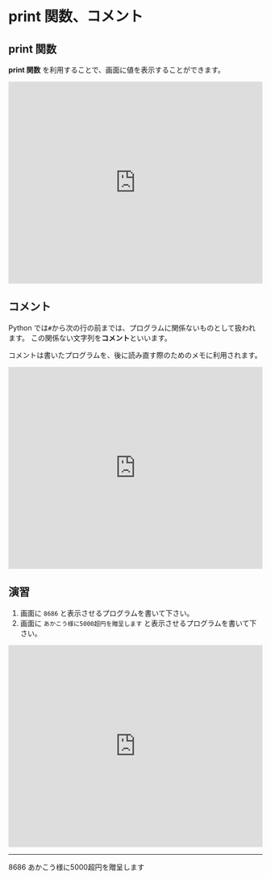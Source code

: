 # print 関数、コメント

## print 関数

**print 関数** を利用することで、画面に値を表示することができます。

<iframe height="400px" width="100%" src="https://repl.it/@akakou/learn-python-1-1?lite=true" scrolling="no" frameborder="no" allowtransparency="true" allowfullscreen="true" sandbox="allow-forms allow-pointer-lock allow-popups allow-same-origin allow-scripts allow-modals"></iframe>

## コメント

Python では`#`から次の行の前までは、プログラムに関係ないものとして扱われます。
この関係ない文字列を**コメント**といいます。

コメントは書いたプログラムを、後に読み直す際のためのメモに利用されます。

<iframe height="400px" width="100%" src="https://repl.it/@akakou/learn-python-1-2?lite=true" scrolling="no" frameborder="no" allowtransparency="true" allowfullscreen="true" sandbox="allow-forms allow-pointer-lock allow-popups allow-same-origin allow-scripts allow-modals"></iframe>

## 演習

1. 画面に `8686` と表示させるプログラムを書いて下さい。
2. 画面に `あかこう様に5000超円を贈呈します` と表示させるプログラムを書いて下さい。

<iframe height="400px" width="100%" src="https://repl.it/@akakou/learn-python-1-3?lite=true" scrolling="no" frameborder="no" allowtransparency="true" allowfullscreen="true" sandbox="allow-forms allow-pointer-lock allow-popups allow-same-origin allow-scripts allow-modals"></iframe>

---
8686
あかこう様に5000超円を贈呈します
```

